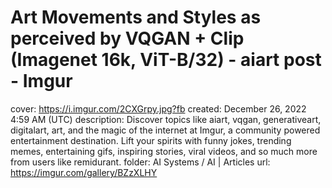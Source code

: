 # Art Movements and Styles as perceived by VQGAN + Clip (Imagenet 16k, ViT-B/32) - aiart post - Imgur

cover: https://i.imgur.com/2CXGrpy.jpg?fb
created: December 26, 2022 4:59 AM (UTC)
description: Discover topics like aiart, vqgan, generativeart, digitalart, art, and the magic of the internet at Imgur, a community powered entertainment destination. Lift your spirits with funny jokes, trending memes, entertaining gifs, inspiring stories, viral videos, and so much more from users like remidurant.
folder: AI Systems / AI | Articles
url: https://imgur.com/gallery/BZzXLHY